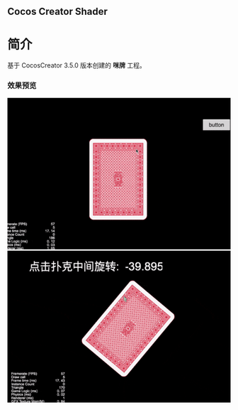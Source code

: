## Cocos Creator Shader

# 简介
基于 CocosCreator 3.5.0 版本创建的 **咪牌** 工程。

### 效果预览
![image](../../../gif/202202/2022022421.gif)
![image](../../../gif/202202/2022022422.gif)